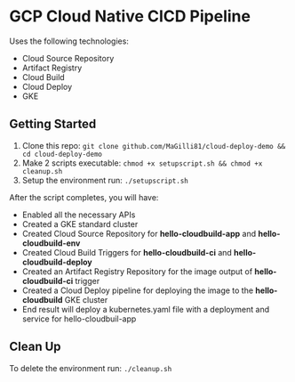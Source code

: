 # GCP Cloud Native CICD Pipeline

Uses the following technologies:

- Cloud Source Repository
- Artifact Registry
- Cloud Build
- Cloud Deploy
- GKE

## Getting Started

1. Clone this repo: `git clone github.com/MaGilli81/cloud-deploy-demo && cd cloud-deploy-demo`
2. Make 2 scripts executable: `chmod +x setupscript.sh && chmod +x cleanup.sh`
3. Setup the environment run: `./setupscript.sh`

After the script completes, you will have:

- Enabled all the necessary APIs
- Created a GKE standard cluster
- Created Cloud Source Repository for **hello-cloudbuild-app** and **hello-cloudbuild-env**
- Created Cloud Build Triggers for **hello-cloudbuild-ci** and **hello-cloudbuild-deploy**
- Created an Artifact Registry Repository for the image output of **hello-cloudbuild-ci** trigger
- Created a Cloud Deploy pipeline for deploying the image to the **hello-cloudbuild** GKE cluster
- End result will deploy a kubernetes.yaml file with a deployment and service for hello-cloudbuil-app

## Clean Up

To delete the environment run: `./cleanup.sh`

